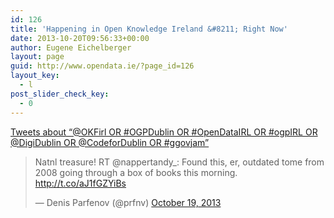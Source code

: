 ```yaml
---
id: 126
title: 'Happening in Open Knowledge Ireland &#8211; Right Now'
date: 2013-10-20T09:56:33+00:00
author: Eugene Eichelberger
layout: page
guid: http://www.opendata.ie/?page_id=126
layout_key:
  - l
post_slider_check_key:
  - 0
---
```

<a class="twitter-timeline" href="https://twitter.com/search?q=%40OKFirl+OR+%23OpenDataIRL+OR+%23ogpIRL+OR+%23OGPDublin+OR+%40DigiDublin+OR+%40CodeforDublin+OR+%23ggovjam" data-widget-id="391873764100542464">Tweets about &#8220;@OKFirl OR #OGPDublin OR #OpenDataIRL OR #ogpIRL OR @DigiDublin OR @CodeforDublin OR #ggovjam&#8221;</a>
  


<blockquote class="twitter-tweet" width="550">
  <p>
    Natnl treasure! RT @nappertandy_: Found this, er, outdated tome from 2008 going through a box of books this morning. <a href="http://t.co/aJ1fGZYiBs">http://t.co/aJ1fGZYiBs</a>
  </p>
  
  <p>
    &mdash; Denis Parfenov (@prfnv) <a href="https://twitter.com/prfnv/status/391510531829669888">October 19, 2013</a>
  </p>
</blockquote>